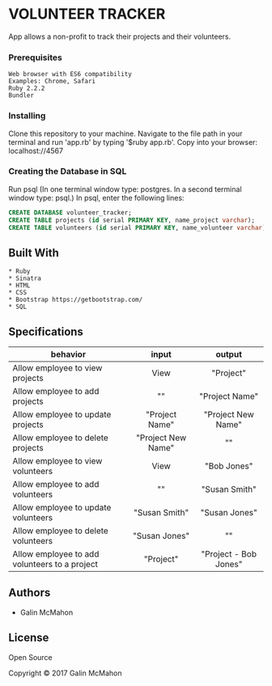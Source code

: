 # VOLUNTEER TRACKER

App allows a non-profit to track their projects and their volunteers.

### Prerequisites

~~~~
Web browser with ES6 compatibility
Examples: Chrome, Safari
Ruby 2.2.2
Bundler
~~~~

### Installing

Clone this repository to your machine.  Navigate to the file path in your terminal and run 'app.rb' by typing '$ruby app.rb'.  Copy into your browser: localhost://4567

### Creating the Database in SQL

Run psql (In one terminal window type: postgres.  In a second terminal window type: psql.)
In psql, enter the following lines:
~~~sql
CREATE DATABASE volunteer_tracker;
CREATE TABLE projects (id serial PRIMARY KEY, name_project varchar);
CREATE TABLE volunteers (id serial PRIMARY KEY, name_volunteer varchar);
~~~

## Built With

~~~~
* Ruby
* Sinatra
* HTML
* CSS
* Bootstrap https://getbootstrap.com/
* SQL
~~~~

## Specifications

| behavior |  input   |  output  |
|----------|:--------:|:--------:|
|Allow employee to view projects|View|"Project"|
|Allow employee to add projects|""|"Project Name"|
|Allow employee to update projects|"Project Name"|"Project New Name"|
|Allow employee to delete projects|"Project New Name"|""|
|Allow employee to view volunteers|View|"Bob Jones"|
|Allow employee to add volunteers|""|"Susan Smith"|
|Allow employee to update volunteers|"Susan Smith"|"Susan Jones"|
|Allow employee to delete volunteers|"Susan Jones"|""|
|Allow employee to add volunteers to a project|"Project"|"Project - Bob Jones"|

## Authors

* Galin McMahon

## License

Open Source

Copyright © 2017 Galin McMahon
